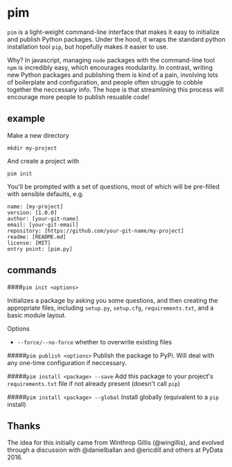 # pim

`pim` is a light-weight command-line interface that makes it easy to initialize and publish Python packages. Under the hood, it wraps the standard python installation tool `pip`, but hopefully makes it easier to use.

Why? In javascript, managing `node` packages with the command-line tool `npm` is incredibly easy, which encourages modularity. In contrast, writing new Python packages and publishing them is kind of a pain, involving lots of boilerplate and configuration, and people often struggle to cobble together the neccessary info. The hope is that streamlining this process will encourage more people to publish resuable code!

## example

Make a new directory
```
mkdir my-project
```

And create a project with
```
pim init
```

You'll be prompted with a set of questions, most of which will be pre-filled with sensible defaults, e.g.

```
name: [my-project]
version: [1.0.0]
author: [your-git-name]
email: [your-git-email]
repository: [https://github.com/your-git-name/my-project]
readme: [README.md]
license: [MIT]
entry point: [pim.py]
```

## commands

####`pim init <options>`

Initializes a package by asking you some questions, and then creating the appropriate files, including `setup.py`, `setup.cfg`, `requirements.txt`, and a basic module layout.

Options
- `--force/--no-force` whether to overwrite existing files

#####`pim publish <options>`
Publish the package to PyPi. Will deal with any one-time configuration if neccessary.

#####`pim install <package> --save`
Add this package to your project's `requirements.txt` file if not already present (doesn't call `pip`)

#####`pim install <package> --global`
Install globally (equivalent to a `pip` install)

## Thanks

The idea for this initially came from Winthrop Gillis (@wingillis), and evolved through a discussion with @danielballan and @ericdill and others at PyData 2016.
